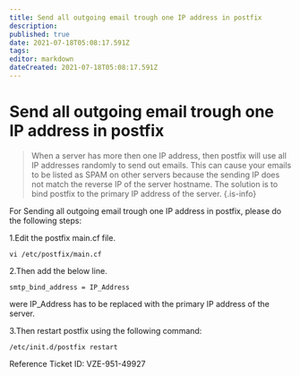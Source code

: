 ```yaml
---
title: Send all outgoing email trough one IP address in postfix
description: 
published: true
date: 2021-07-18T05:08:17.591Z
tags: 
editor: markdown
dateCreated: 2021-07-18T05:08:17.591Z
---
```


# Send all outgoing email trough one IP address in postfix

> When a server has more then one IP address, then postfix will use all IP addresses randomly to send out emails. This can cause your emails to be listed as SPAM on other servers because the sending IP does not match the reverse IP of the server hostname. The solution is to bind postfix to the primary IP address of the server.
{.is-info}


For Sending all outgoing email trough one IP address in postfix, please do the following steps:

1.Edit the postfix main.cf file.

```
vi /etc/postfix/main.cf
```
2.Then add the below line.

```
smtp_bind_address = IP_Address
```
were IP_Address has to be replaced with the primary IP address of the server.

3.Then restart postfix using the following command:

```
/etc/init.d/postfix restart
```

Reference Ticket ID: VZE-951-49927



